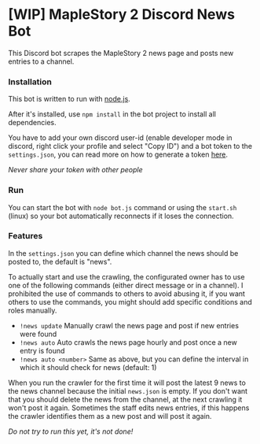 # [WIP] MapleStory 2 Discord News Bot
This Discord bot scrapes the MapleStory 2 news page and posts new entries to a channel.

### Installation
This bot is written to run with [node.js](https://nodejs.org/en/download/).

After it's installed, use `npm install` in the bot project to install all dependencies.

You have to add your own discord user-id (enable developer mode in discord, right click your profile and select "Copy ID") and a bot token to the `settings.json`, you can read more on how to generate a token [here](https://github.com/reactiflux/discord-irc/wiki/Creating-a-discord-bot-&-getting-a-token).

*Never share your token with other people*

### Run
You can start the bot with `node bot.js` command or using the `start.sh` (linux) so your bot automatically reconnects if it loses the connection.

### Features
In the `settings.json` you can define which channel the news should be posted to, the default is "news".

To actually start and use the crawling, the configurated owner has to use one of the following commands (either direct message or in a channel). I prohibited the use of commands to others to avoid abusing it, if you want others to use the commands, you might should add specific conditions and roles manually.

* `!news update` Manually crawl the news page and post if new entries were found
* `!news auto` Auto crawls the news page hourly and post once a new entry is found
* `!news auto <number>` Same as above, but you can define the interval in which it should check for news (default: 1)

When you run the crawler for the first time it will post the latest 9 news to the news channel because the initial `news.json` is empty. If you don't want that you should delete the news from the channel, at the next crawling it won't post it again.
Sometimes the staff edits news entries, if this happens the crawler identifies them as a new post and will post it again.

*Do not try to run this yet, it's not done!*

